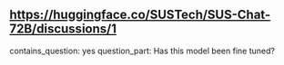 ## https://huggingface.co/SUSTech/SUS-Chat-72B/discussions/1

contains_question: yes
question_part: Has this model been fine tuned?